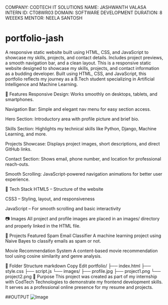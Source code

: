 COMPANY: CODTECH IT SOLUTIONS
NAME: JASHWANTH VALASA
INTERN ID: CT08WR03
DOMAIN: SOFTWARE DEVELOPMENT
DURATION: 8 WEEEKS
MENTOR: NEELA SANTOSH


# portfolio-jash
A responsive static website built using HTML, CSS, and JavaScript to showcase my skills, projects, and contact details. Includes project previews, a smooth navigation bar, and a clean layout.
This is a responsive static website designed to showcase my skills, projects, and contact information as a budding developer. Built using HTML, CSS, and JavaScript, this portfolio reflects my journey as a B.Tech student specializing in Artificial Intelligence and Machine Learning.

🔧 Features
Responsive Design: Works smoothly on desktops, tablets, and smartphones.

Navigation Bar: Simple and elegant nav menu for easy section access.

Hero Section: Introductory area with profile picture and brief bio.

Skills Section: Highlights my technical skills like Python, Django, Machine Learning, and more.

Projects Showcase: Displays project images, short descriptions, and direct GitHub links.

Contact Section: Shows email, phone number, and location for professional reach-outs.

Smooth Scrolling: JavaScript-powered navigation animations for better user experience.

📁 Tech Stack
HTML5 – Structure of the website

CSS3 – Styling, layout, and responsiveness

JavaScript – For smooth scrolling and basic interactivity

📷 Images
All project and profile images are placed in an images/ directory and properly linked in the HTML file.

🔗 Projects Featured
Spam Email Classifier
A machine learning project using Naive Bayes to classify emails as spam or not.

Movie Recommendation System
A content-based movie recommendation tool using cosine similarity and genre analysis.

📌 Folder Structure
markdown
Copy
Edit
portfolio/
├── index.html
├── style.css
├── script.js
└── images/
    ├── profile.jpg
    ├── project1.png
    └── project2.png
🧠 Purpose
This project was created as part of my internship with CodTech Technologies to demonstrate my frontend development skills. It serves as a professional online presence for my resume and projects.

##OUTPUT
![Image](https://github.com/user-attachments/assets/740f9862-1884-4f0a-8a73-ae218f271ac8)
